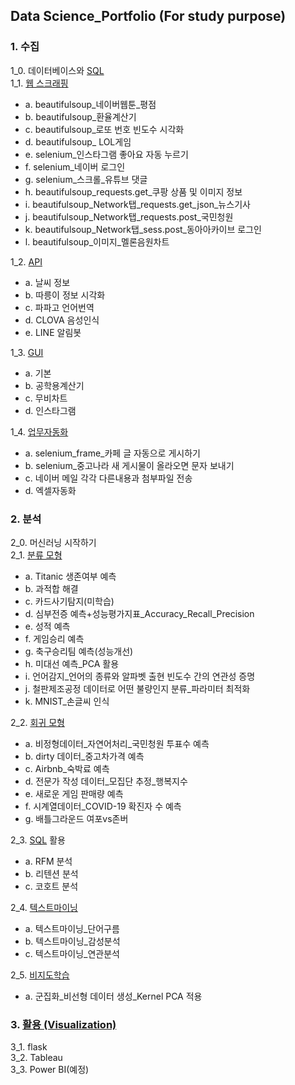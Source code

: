 ## Data Science_Portfolio (For study purpose)

### 1. 수집
1_0. 데이터베이스와 [SQL](https://github.com/mjkimcs/portfolio/tree/main/SQL)  
1_1. [웹 스크래핑](https://github.com/mjkimcs/portfolio/tree/main/%EC%9B%B9%EC%8A%A4%ED%81%AC%EB%9E%98%ED%95%91)  
* a. beautifulsoup_네이버웹툰_평점  
* b. beautifulsoup_환율계산기  
* c. beautifulsoup_로또 번호 빈도수 시각화  
* d. beautifulsoup_ LOL게임  
* e. selenium_인스타그램 좋아요 자동 누르기  
* f. selenium_네이버 로그인  
* g. selenium_스크롤_유튜브 댓글  
* h. beautifulsoup_requests.get_쿠팡 상품 및 이미지 정보    
* i. beautifulsoup_Network탭_requests.get_json_뉴스기사  
* j. beautifulsoup_Network탭_requests.post_국민청원  
* k. beautifulsoup_Network탭_sess.post_동아아카이브 로그인   
* l. beautifulsoup_이미지_멜론음원차트  

1_2. [API](https://github.com/mjkimcs/portfolio/tree/main/API)  
* a. 날씨 정보  
* b. 따릉이 정보 시각화  
* c. 파파고 언어번역  
* d. CLOVA 음성인식  
* e. LINE 알림봇  

1_3. [GUI](https://github.com/mjkimcs/portfolio/tree/main/GUI)  
* a. 기본  
* b. 공학용계산기  
* c. 무비차트  
* d. 인스타그램  

1_4. [업무자동화](https://github.com/mjkimcs/portfolio/tree/main/%EC%97%85%EB%AC%B4%EC%9E%90%EB%8F%99%ED%99%94)  
* a. selenium_frame_카페 글 자동으로 게시하기  
* b. selenium_중고나라 새 게시물이 올라오면 문자 보내기  
* c. 네이버 메일 각각 다른내용과 첨부파일 전송  
* d. 엑셀자동화  

### 2. 분석
2_0. 머신러닝 시작하기  
2_1. [분류 모형](https://github.com/mjkimcs/portfolio/tree/main/%EB%A8%B8%EC%8B%A0%EB%9F%AC%EB%8B%9D_%EB%B6%84%EB%A5%98)  
* a. Titanic 생존여부 예측  
* b. 과적합 해결  
* c. 카드사기탐지(미학습)  
* d. 심부전증 예측+성능평가지표_Accuracy_Recall_Precision  
* e. 성적 예측  
* f. 게임승리 예측  
* g. 축구승리팀 예측(성능개선)  
* h. 미대선 예측_PCA 활용  
* i. 언어감지_언어의 종류와 알파벳 출현 빈도수 간의 연관성 증명  
* j. 철판제조공정 데이터로 어떤 불량인지 분류_파라미터 최적화  
* k. MNIST_손글씨 인식  

2_2. [회귀 모형](https://github.com/mjkimcs/portfolio/tree/main/%EB%A8%B8%EC%8B%A0%EB%9F%AC%EB%8B%9D_%ED%9A%8C%EA%B7%80)  
* a. 비정형데이터_자연어처리_국민청원 투표수 예측  
* b. dirty 데이터_중고차가격 예측  
* c. Airbnb_숙박료 예측  
* d. 전문가 작성 데이터_모집단 추정_행복지수  
* e. 새로운 게임 판매량 예측  
* f. 시계열데이터_COVID-19 확진자 수 예측  
* g. 배틀그라운드 여포vs존버  

2_3. [SQL](https://github.com/mjkimcs/portfolio/tree/main/SQL) 활용   
* a. RFM 분석  
* b. 리텐션 분석  
* c. 코호트 분석  

2_4. [텍스트마이닝](https://github.com/mjkimcs/portfolio/tree/main/%ED%85%8D%EC%8A%A4%ED%8A%B8%EB%A7%88%EC%9D%B4%EB%8B%9D)  
* a. 텍스트마이닝_단어구름
* b. 텍스트마이닝_감성분석
* c. 텍스트마이닝_연관분석

2_5. [비지도학습](https://github.com/mjkimcs/portfolio/tree/main/%EB%A8%B8%EC%8B%A0%EB%9F%AC%EB%8B%9D_%EB%B9%84%EC%A7%80%EB%8F%84)
* a. 군집화_비선형 데이터 생성_Kernel PCA 적용  

### 3. [활용 (Visualization)](https://github.com/mjkimcs/portfolio/tree/main/Visualization)
3_1. flask  
3_2. Tableau  
3_3. Power BI(예정)  

